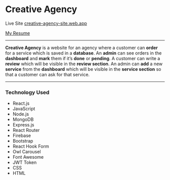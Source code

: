 # Creative Agency
Live Site [creative-agency-site.web.app](https://creative-agency-site.web.app/)

[My Resume](https://drive.google.com/file/d/1C6tWB0eGmn5trNhBzNruMWWFWKOqNPT0/view?usp=sharing)

___

<strong>Creative Agency</strong> is a website for an agency where a customer can <strong>order</strong> for a service which is saved in a <strong>database</strong>. An <strong>admin</strong> can see orders in the <strong>dashboard</strong> and <strong>mark</strong> them if it’s <strong>done</strong> or <strong>pending</strong>. A customer can write a <strong>review</strong> which will be visible in the <strong>review section</strong>. An admin can <strong>add</strong> a new <strong>service</strong> from the <strong>dashboard</strong> which will be visible in the <strong>service section</strong> so that a customer can ask for that service.

___

### Technology Used
- React.js
- JavaScript
- Node.js
- MongoDB
- Express.js
- React Router
- Firebase
- Bootstrap
- React Hook Form
- Owl Carousel
- Font Awesome
- JWT Token
- CSS
- HTML
